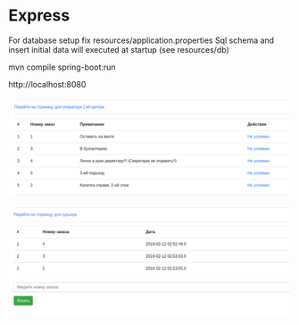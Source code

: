 # Express

For database setup fix resources/application.properties
Sql schema and insert initial data will executed at startup (see resources/db)

mvn compile spring-boot:run

http://localhost:8080

![alt text](https://raw.githubusercontent.com/yershovaleksandr/express/master/1.png)

![alt text](https://raw.githubusercontent.com/yershovaleksandr/express/master/2.png)